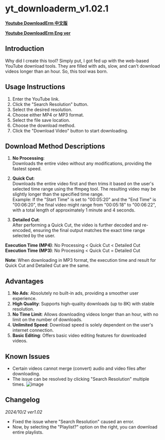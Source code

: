 # yt_downloaderm_v1.02.1

**[Youtube DownloadErm 中文版](https://hackmd.io/@luouo/rk6KPN0qA)**

**[Youtube DownloadErm Eng ver](https://hackmd.io/@luouo/rJrqq17C0)**

## Introduction
Why did I create this tool? Simply put, I got fed up with the web-based YouTube download tools. They are filled with ads, slow, and can't download videos longer than an hour. So, this tool was born.

## Usage Instructions

1. Enter the YouTube link.
2. Click the "Search Resolution" button.
3. Select the desired resolution.
4. Choose either MP4 or MP3 format.
5. Select the file save location.
6. Choose the download method.
7. Click the "Download Video" button to start downloading.

## Download Method Descriptions

1. **No Processing**:  
   Downloads the entire video without any modifications, providing the fastest speed.

2. **Quick Cut**:  
   Downloads the entire video first and then trims it based on the user's selected time range using the ffmpeg tool. The resulting video may be slightly longer than the specified time range.  
   Example: If the "Start Time" is set to "00:05:20" and the "End Time" is "00:06:20", the final video might range from "00:05:18" to "00:06:22", with a total length of approximately 1 minute and 4 seconds.

3. **Detailed Cut**:  
   After performing a Quick Cut, the video is further decoded and re-encoded, ensuring the final output matches the exact time range selected by the user.

**Execution Time (MP4)**: No Processing < Quick Cut < Detailed Cut  
**Execution Time (MP3)**: No Processing < Quick Cut = Detailed Cut  

**Note**: When downloading in MP3 format, the execution time and result for Quick Cut and Detailed Cut are the same.

## Advantages

1. **No Ads**: Absolutely no built-in ads, providing a smoother user experience.
2. **High Quality**: Supports high-quality downloads (up to 8K) with stable resolution.
3. **No Time Limit**: Allows downloading videos longer than an hour, with no limit on the number of downloads.
4. **Unlimited Speed**: Download speed is solely dependent on the user's internet connection.
5. **Basic Editing**: Offers basic video editing features for downloaded videos.

## Known Issues

- Certain videos cannot merge (convert) audio and video files after downloading.
- The issue can be resolved by clicking "Search Resolution" multiple times.
    ![image](https://hackmd.io/_uploads/SkrpG4YP1l.png)


## Changelog 

*2024/10/2 ver1.02* 
- Fixed the issue where "Search Resolution" caused an error.
- Now, by selecting the "Playlist?" option on the right, you can download entire playlists.
